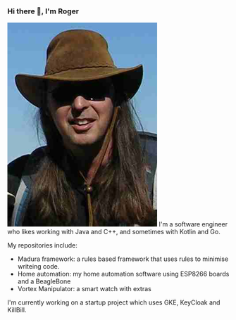 ### Hi there 👋, I'm Roger

<img src="me.jpg" alt="Picture of Roger">
I'm a software engineer who likes working with Java and C++, and sometimes with Kotlin and Go.

My repositories include:

 - Madura framework: a rules based framework that uses rules to minimise writeing code.
 - Home automation: my home automation software using ESP8266 boards and a BeagleBone
 - Vortex Manipulator: a smart watch with extras
 
I'm currently working on a startup project which uses GKE, KeyCloak and KillBill.
